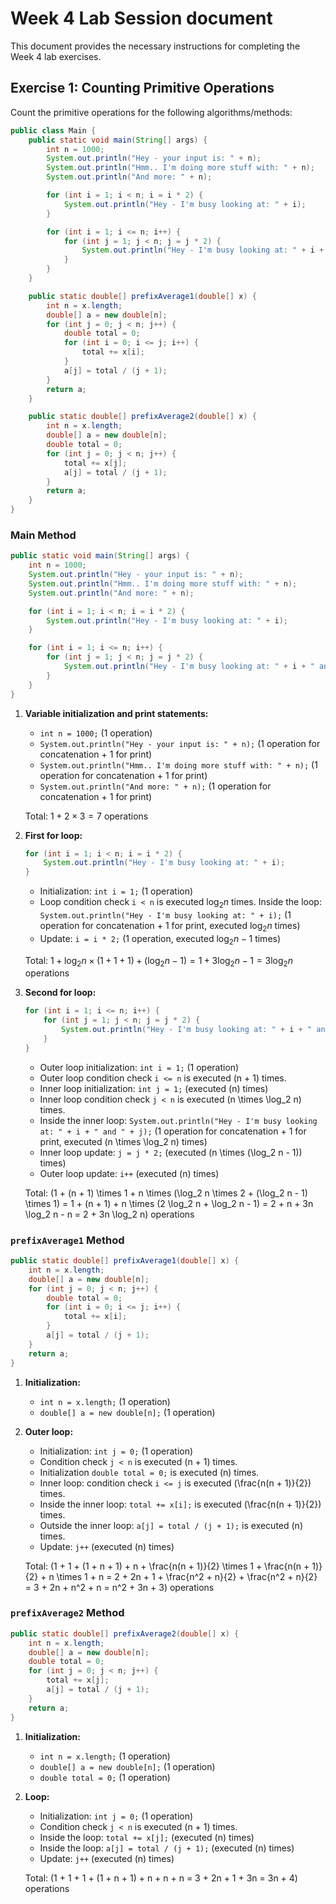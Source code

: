 # Week 4 Lab Session document

This document provides the necessary instructions for completing the
Week 4 lab exercises.

## Exercise 1: Counting Primitive Operations

Count the primitive operations for the following algorithms/methods:

``` java
public class Main {
    public static void main(String[] args) {
        int n = 1000;
        System.out.println("Hey - your input is: " + n);
        System.out.println("Hmm.. I'm doing more stuff with: " + n);
        System.out.println("And more: " + n);

        for (int i = 1; i < n; i = i * 2) {
            System.out.println("Hey - I'm busy looking at: " + i);
        }

        for (int i = 1; i <= n; i++) {
            for (int j = 1; j < n; j = j * 2) {
                System.out.println("Hey - I'm busy looking at: " + i + " and " + j);
            }
        }
    }

    public static double[] prefixAverage1(double[] x) {
        int n = x.length;
        double[] a = new double[n];
        for (int j = 0; j < n; j++) {
            double total = 0;
            for (int i = 0; i <= j; i++) {
                total += x[i];
            }
            a[j] = total / (j + 1);
        }
        return a;
    }

    public static double[] prefixAverage2(double[] x) {
        int n = x.length;
        double[] a = new double[n];
        double total = 0;
        for (int j = 0; j < n; j++) {
            total += x[j];
            a[j] = total / (j + 1);
        }
        return a;
    }
}
```

### Main Method

```java
public static void main(String[] args) {
    int n = 1000;
    System.out.println("Hey - your input is: " + n);
    System.out.println("Hmm.. I'm doing more stuff with: " + n);
    System.out.println("And more: " + n);

    for (int i = 1; i < n; i = i * 2) {
        System.out.println("Hey - I'm busy looking at: " + i);
    }

    for (int i = 1; i <= n; i++) {
        for (int j = 1; j < n; j = j * 2) {
            System.out.println("Hey - I'm busy looking at: " + i + " and " + j);
        }
    }
}
```

1. **Variable initialization and print statements:**
   - `int n = 1000;` (1 operation)
   - `System.out.println("Hey - your input is: " + n);` (1 operation for concatenation + 1 for print)
   - `System.out.println("Hmm.. I'm doing more stuff with: " + n);` (1 operation for concatenation + 1 for print)
   - `System.out.println("And more: " + n);` (1 operation for concatenation + 1 for print)

   Total: $1 + 2 \times 3 = 7$ operations

2. **First for loop:**
   ```java
   for (int i = 1; i < n; i = i * 2) {
       System.out.println("Hey - I'm busy looking at: " + i);
   }
   ```
   - Initialization: `int i = 1;` (1 operation)
   - Loop condition check `i < n` is executed $\log_2 n$ times. Inside the loop: `System.out.println("Hey - I'm busy looking at: " + i);` (1 operation for concatenation + 1 for print, executed $\log_2 n$ times)
   - Update: `i = i * 2;` (1 operation, executed $\log_2 n - 1$ times)

   Total: $1 + \log_2 n \times (1 + 1 + 1) + (\log_2 n - 1) = 1 + 3\log_2 n - 1 = 3\log_2 n$ operations

3. **Second for loop:**
   ```java
   for (int i = 1; i <= n; i++) {
       for (int j = 1; j < n; j = j * 2) {
           System.out.println("Hey - I'm busy looking at: " + i + " and " + j);
       }
   }
   ```
   - Outer loop initialization: `int i = 1;` (1 operation)
   - Outer loop condition check `i <= n` is executed \(n + 1\) times.
   - Inner loop initialization: `int j = 1;` (executed \(n\) times)
   - Inner loop condition check `j < n` is executed \(n \times \log_2 n\) times.
   - Inside the inner loop: `System.out.println("Hey - I'm busy looking at: " + i + " and " + j);` (1 operation for concatenation + 1 for print, executed \(n \times \log_2 n\) times)
   - Inner loop update: `j = j * 2;` (executed \(n \times (\log_2 n - 1)\) times)
   - Outer loop update: `i++` (executed \(n\) times)

   Total: \(1 + (n + 1) \times 1 + n \times (\log_2 n \times 2 + (\log_2 n - 1) \times 1) = 1 + (n + 1) + n \times (2 \log_2 n + \log_2 n - 1) = 2 + n + 3n \log_2 n - n = 2 + 3n \log_2 n\) operations

### `prefixAverage1` Method

```java
public static double[] prefixAverage1(double[] x) {
    int n = x.length;
    double[] a = new double[n];
    for (int j = 0; j < n; j++) {
        double total = 0;
        for (int i = 0; i <= j; i++) {
            total += x[i];
        }
        a[j] = total / (j + 1);
    }
    return a;
}
```

1. **Initialization:**
   - `int n = x.length;` (1 operation)
   - `double[] a = new double[n];` (1 operation)

2. **Outer loop:**
   - Initialization: `int j = 0;` (1 operation)
   - Condition check `j < n` is executed \(n + 1\) times.
   - Initialization `double total = 0;` is executed \(n\) times.
   - Inner loop: condition check `i <= j` is executed \(\frac{n(n + 1)}{2}\) times.
   - Inside the inner loop: `total += x[i];` is executed \(\frac{n(n + 1)}{2}\) times.
   - Outside the inner loop: `a[j] = total / (j + 1);` is executed \(n\) times.
   - Update: `j++` (executed \(n\) times)

   Total: \(1 + 1 + (1 + n + 1) + n + \frac{n(n + 1)}{2} \times 1 + \frac{n(n + 1)}{2} + n \times 1 + n = 2 + 2n + 1 + \frac{n^2 + n}{2} + \frac{n^2 + n}{2} = 3 + 2n + n^2 + n = n^2 + 3n + 3\) operations

### `prefixAverage2` Method

```java
public static double[] prefixAverage2(double[] x) {
    int n = x.length;
    double[] a = new double[n];
    double total = 0;
    for (int j = 0; j < n; j++) {
        total += x[j];
        a[j] = total / (j + 1);
    }
    return a;
}
```

1. **Initialization:**
   - `int n = x.length;` (1 operation)
   - `double[] a = new double[n];` (1 operation)
   - `double total = 0;` (1 operation)

2. **Loop:**
   - Initialization: `int j = 0;` (1 operation)
   - Condition check `j < n` is executed \(n + 1\) times.
   - Inside the loop: `total += x[j];` (executed \(n\) times)
   - Inside the loop: `a[j] = total / (j + 1);` (executed \(n\) times)
   - Update: `j++` (executed \(n\) times)

   Total: \(1 + 1 + 1 + (1 + n + 1) + n + n + n = 3 + 2n + 1 + 3n = 3n + 4\) operations
